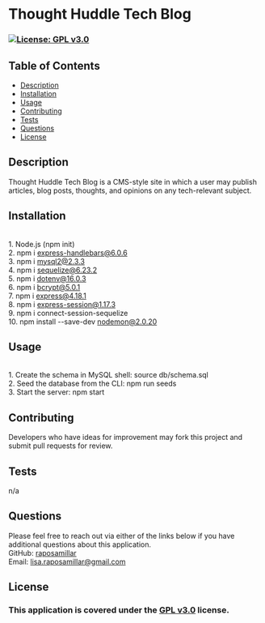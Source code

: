 # Thought Huddle Tech Blog

  ### [![License: GPL v3.0](https://img.shields.io/badge/License-GPLv3-blue.svg)](https://www.gnu.org/licenses/gpl-3.0) 

  ## Table of Contents
  - [Description](#description)
  - [Installation](#installation)
  - [Usage](#usage)
  - [Contributing](#contributing)
  - [Tests](#tests)
  - [Questions](#questions)
  - [License](#license)

  ## Description 
  Thought Huddle Tech Blog is a CMS-style site in which a user may publish articles, blog posts, thoughts, and opinions on any tech-relevant subject.
  
  ## Installation 
  <br>1. Node.js (npm init)<br>2. npm i express-handlebars@6.0.6<br>3. npm i mysql2@2.3.3<br>4. npm i sequelize@6.23.2<br>5. npm i dotenv@16.0.3<br>6. npm i bcrypt@5.0.1<br>7. npm i express@4.18.1<br>8. npm i express-session@1.17.3<br>9. npm i connect-session-sequelize<br>10. npm install --save-dev nodemon@2.0.20
  
  ## Usage
  <br>1. Create the schema in MySQL shell: source db/schema.sql<br>2. Seed the database from the CLI: npm run seeds<br>3. Start the server: npm start

  ## Contributing 
  Developers who have ideas for improvement may fork this project and submit pull requests for review.

  ## Tests
  n/a

  ## Questions 
  Please feel free to reach out via either of the links below if you have additional questions about this application.</br>
  GitHub: <a href="https://github.com/raposamillar/">raposamillar</a></br>
  Email: lisa.raposamillar@gmail.com

  ## License
  ### This application is covered under the [GPL v3.0](https://choosealicense.com/licenses/gpl-3.0/) license.
  